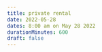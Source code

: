 ```yaml
---
title: private rental
date: 2022-05-28
dates: 8:00 am on May 28 2022
durationMinutes: 600
draft: false
---
```

